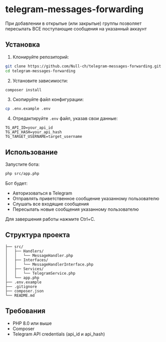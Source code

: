 # telegram-messages-forwarding

При добавлении в открытые (или закрытые) группы позволяет пересылать ВСЕ поступающие сообщения на указанный аккаунт

## Установка

1. Клонируйте репозиторий:
```bash
git clone https://github.com/Null-ch/telegram-messages-forwarding.git
cd telegram-messages-forwarding
```

2. Установите зависимости:
```bash
composer install
```

3. Скопируйте файл конфигурации:
```bash
cp .env.example .env
```

4. Отредактируйте `.env` файл, указав свои данные:
```
TG_API_ID=your_api_id
TG_API_HASH=your_api_hash
TG_TARGET_USERNAME=target_username
```

## Использование

Запустите бота:
```bash
php src/app.php
```

Бот будет:
- Авторизоваться в Telegram
- Отправлять приветственное сообщение указанному пользователю
- Слушать все входящие сообщения
- Пересылать новые сообщения указанному пользователю

Для завершения работы нажмите Ctrl+C.

## Структура проекта

```
├── src/
│   ├── Handlers/
│   │   └── MessageHandler.php
│   ├── Interfaces/
│   │   └── MessageHandlerInterface.php
│   ├── Services/
│   │   └── TelegramService.php
│   └── app.php
├── .env.example
├── .gitignore
├── composer.json
└── README.md
```

## Требования

- PHP 8.0 или выше
- Composer
- Telegram API credentials (api_id и api_hash)
